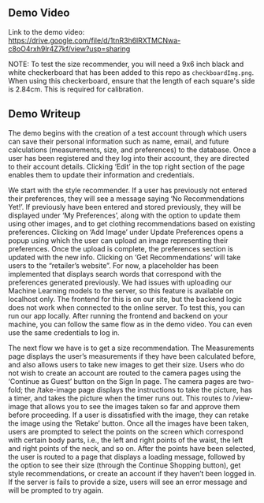 ## Demo Video

Link to the demo video: https://drive.google.com/file/d/1tnR3h6lRXTMCNwa-c8oO4rxh9lr4Z7kf/view?usp=sharing

NOTE: To test the size recommender, you will need a 9x6 inch black and white checkerboard that has been added to this repo as `checkboardImg.png`. When using this checkerboard, ensure that the length of each square's side is 2.84cm. This is required for calibration. 

## Demo Writeup

The demo begins with the creation of a test account through which users can save their personal information such as name, email, and future calculations (measurements, size, and preferences) to the database. Once a user has been registered and they log into their account, they are directed to their account details. Clicking ‘Edit’ in the top right section of the page enables them to update their information and credentials.

We start with the style recommender. If a user has previously not entered their preferences, they will see a message saying ‘No Recommendations Yet!’. If previously have been entered and stored previously, they will be displayed under ‘My Preferences’, along with the option to update them using other images, and to get clothing recommendations based on existing preferences. Clicking on ‘Add Image’ under Update Preferences opens a popup using which the user can upload an image representing their preferences. Once the upload is complete, the preferences section is updated with the new info. Clicking on ‘Get Recommendations’ will take users to the “retailer’s website”. For now, a placeholder has been implemented that displays search words that correspond with the preferences generated previously. We had issues with uploading our Machine Learning models to the server, so this feature is available on localhost only. The frontend for this is on our site, but the backend logic does not work when connected to the online server. To test this, you can run our app locally. After running the frontend and backend on your machine, you can follow the same flow as in the demo video. You can even use the same credentials to log in. 

The next flow we have is to get a size recommendation. The Measurements page displays the user’s measurements if they have been calculated before, and also allows users to take new images to get their size. Users who do not wish to create an account are routed to the camera pages using the ‘Continue as Guest’ button on the Sign In page. The camera pages are two-fold; the /take-image page displays the instructions to take the picture, has a timer, and takes the picture when the timer runs out. This routes to /view-image that allows you to see the images taken so far and approve them before proceeding. If a user is dissatisfied with the image, they can retake the image using the ‘Retake’ button. Once all the images have been taken, users are prompted to select the points on the screen which correspond with certain body parts, i.e., the left and right points of the waist, the left and right points of the neck, and so on. After the points have been selected, the user is routed to a page that displays a loading message, followed by the option to see their size (through the Continue Shopping button), get style recommendations, or create an account if they haven’t been logged in. If the server is fails to provide a size, users will see an error message and will be prompted to try again. 




